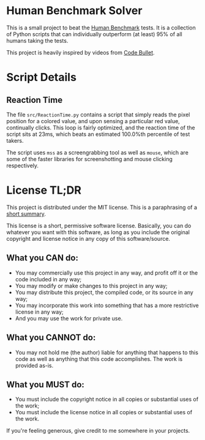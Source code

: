 # Human Benchmark Solver

This is a small project to beat the
[Human Benchmark](https://humanbenchmark.com/) tests. It is a collection of
Python scripts that can individually outperform (at least) 95% of all humans
taking the tests.

This project is heavily inspired by videos from
[Code Bullet](https://www.youtube.com/@codebulletsdayoff582).

# Script Details

## Reaction Time

The file `src/ReactionTime.py` contains a script that simply reads the pixel
position for a colored value, and upon sensing a particular red value,
continually clicks. This loop is fairly optimized, and the reaction time of the
script sits at 23ms, which beats an estimated 100.0%th percentile of test
takers.

The script uses `mss` as a screengrabbing tool as well as `mouse`, which are
some of the faster libraries for screenshotting and mouse clicking respectively.

# License TL;DR

This project is distributed under the MIT license. This is a paraphrasing of a
[short summary](https://tldrlegal.com/license/mit-license).

This license is a short, permissive software license. Basically, you can do
whatever you want with this software, as long as you include the original
copyright and license notice in any copy of this software/source.

## What you CAN do:

-   You may commercially use this project in any way, and profit off it or the
    code included in any way;
-   You may modify or make changes to this project in any way;
-   You may distribute this project, the compiled code, or its source in any
    way;
-   You may incorporate this work into something that has a more restrictive
    license in any way;
-   And you may use the work for private use.

## What you CANNOT do:

-   You may not hold me (the author) liable for anything that happens to this
    code as well as anything that this code accomplishes. The work is provided
    as-is.

## What you MUST do:

-   You must include the copyright notice in all copies or substantial uses of
    the work;
-   You must include the license notice in all copies or substantial uses of the
    work.

If you're feeling generous, give credit to me somewhere in your projects.
